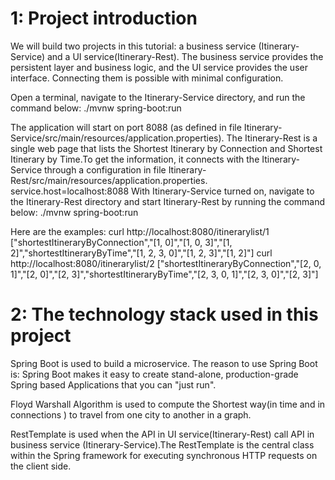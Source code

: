 1: Project introduction
=======================
We will build two projects in this tutorial: a business service (Itinerary-Service) and a UI service(Itinerary-Rest). The business service provides the persistent layer and business logic, and the UI service provides the user interface. Connecting them is possible with minimal configuration.
 
Open a terminal, navigate to the Itinerary-Service directory, and run the command below:
./mvnw spring-boot:run
 
The application will start on port 8088 (as defined in file Itinerary-Service/src/main/resources/application.properties).
The Itinerary-Rest is a single web page that lists the Shortest Itinerary by Connection and  Shortest Itinerary by Time.To get the information, it connects with the Itinerary-Service through a configuration in file Itinerary-Rest/src/main/resources/application.properties.
service.host=localhost:8088
With Itinerary-Service turned on, navigate to the Itinerary-Rest directory and start Itinerary-Rest by running the command below:
./mvnw spring-boot:run
 
Here are the examples:
curl http://localhost:8080/itinerarylist/1
["shortestItineraryByConnection","[1, 0]","[1, 0, 3]","[1, 2]","shortestItineraryByTime","[1, 2, 3, 0]","[1, 2, 3]","[1, 2]"]
curl http://localhost:8080/itinerarylist/2
["shortestItineraryByConnection","[2, 0, 1]","[2, 0]","[2, 3]","shortestItineraryByTime","[2, 3, 0, 1]","[2, 3, 0]","[2, 3]"]
 
 
 
2: The technology stack used in this project
============================================
Spring Boot is used to build a microservice. The reason to use Spring Boot is: Spring Boot makes it easy to create stand-alone, production-grade Spring based Applications that you can "just run".
 
Floyd Warshall Algorithm is used to compute the Shortest way(in time and in connections ) to travel from one city to another in a graph.
 
RestTemplate is used when the API in UI service(Itinerary-Rest) call API in business service (Itinerary-Service).The RestTemplate is the central class within the Spring framework for executing synchronous HTTP requests on the client side.
